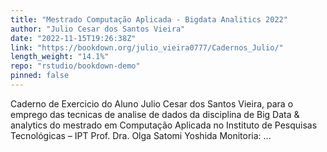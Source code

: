 ```yaml
---
title: "Mestrado Computação Aplicada - Bigdata Analitics 2022"
author: "Julio Cesar dos Santos Vieira"
date: "2022-11-15T19:26:38Z"
link: "https://bookdown.org/julio_vieira0777/Cadernos_Julio/"
length_weight: "14.1%"
repo: "rstudio/bookdown-demo"
pinned: false
---
```


Caderno de Exercicio do Aluno Julio Cesar dos Santos Vieira, para o emprego das tecnicas de analise de dados da disciplina de Big Data & analytics do mestrado em Computação Aplicada no Instituto de Pesquisas Tecnológicas – IPT Prof. Dra. Olga Satomi Yoshida Monitoria: ...
